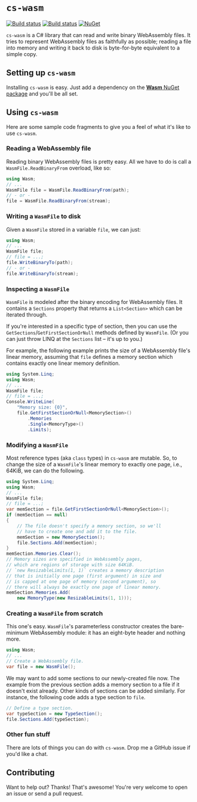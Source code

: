 # `cs-wasm`

[![Build status](https://travis-ci.org/jonathanvdc/cs-wasm.svg?branch=master)](https://travis-ci.org/jonathanvdc/cs-wasm)
[![Build status](https://ci.appveyor.com/api/projects/status/4lfpgydcssxvr56o?svg=true)](https://ci.appveyor.com/project/jonathanvdc/cs-wasm)
[![NuGet](https://img.shields.io/nuget/v/Wasm.svg)]()

`cs-wasm` is a C# library that can read and write binary WebAssembly files. It tries to represent WebAssembly files as faithfully as possible; reading a file into memory and writing it back to disk is byte-for-byte equivalent to a simple copy.

## Setting up `cs-wasm`

Installing `cs-wasm` is easy. Just add a dependency on the [**Wasm** NuGet package](https://www.nuget.org/packages/Wasm) and you'll be all set.

## Using `cs-wasm`

Here are some sample code fragments to give you a feel of what it's like to use `cs-wasm`.

### Reading a WebAssembly file

Reading binary WebAssembly files is pretty easy. All we have to do is call a `WasmFile.ReadBinaryFrom` overload, like so:

```cs
using Wasm;
// ...
WasmFile file = WasmFile.ReadBinaryFrom(path);
// - or -
file = WasmFile.ReadBinaryFrom(stream);
```

### Writing a `WasmFile` to disk

Given a `WasmFile` stored in a variable `file`, we can just:

```cs
using Wasm;
// ...
WasmFile file;
// file = ...;
file.WriteBinaryTo(path);
// - or -
file.WriteBinaryTo(stream);
```

### Inspecting a `WasmFile`

`WasmFile` is modeled after the binary encoding for WebAssembly files. It contains a `Sections` property that returns a `List<Section>` which can be iterated through.

If you're interested in a specific type of section, then you can use the `GetSections`/`GetFirstSectionOrNull` methods defined by `WasmFile`. (Or you can just throw LINQ at the `Sections` list &ndash; it's up to you.)

For example, the following example prints the size of a WebAssembly file's linear memory, assuming that `file` defines a memory section which contains exactly one linear memory definition.

```cs
using System.Linq;
using Wasm;
// ...
WasmFile file;
// file = ...;
Console.WriteLine(
    "Memory size: {0}",
    file.GetFirstSectionOrNull<MemorySection>()
        .Memories
        .Single<MemoryType>()
        .Limits);
```

### Modifying a `WasmFile`

Most reference types (aka `class` types) in `cs-wasm` are mutable. So, to change the size of a `WasmFile`'s linear memory to exactly one page, i.e., 64KiB, we can do the following.

```cs
using System.Linq;
using Wasm;
// ...
WasmFile file;
// file = ...;
var memSection = file.GetFirstSectionOrNull<MemorySection>();
if (memSection == null)
{
    // The file doesn't specify a memory section, so we'll
    // have to create one and add it to the file.
    memSection = new MemorySection();
    file.Sections.Add(memSection);
}
memSection.Memories.Clear();
// Memory sizes are specified in WebAssembly pages,
// which are regions of storage with size 64KiB.
// `new ResizableLimits(1, 1)` creates a memory description
// that is initially one page (first argument) in size and
// is capped at one page of memory (second argument), so
// there will always be exactly one page of linear memory.
memSection.Memories.Add(
    new MemoryType(new ResizableLimits(1, 1))); 
```

### Creating a `WasmFile` from scratch

This one's easy. `WasmFile`'s parameterless constructor creates the bare-minimum WebAssembly module: it has an eight-byte header and nothing more.

```cs
using Wasm;
// ...
// Create a WebAssembly file.
var file = new WasmFile();
```

We may want to add some sections to our newly-created file now. The example from the previous section adds a memory section to a file if it doesn't exist already. Other kinds of sections can be added similarly. For instance, the following code adds a type section to `file`.

```cs
// Define a type section.
var typeSection = new TypeSection();
file.Sections.Add(typeSection);
```

### Other fun stuff

There are lots of things you can do with `cs-wasm`. Drop me a GitHub issue if you'd like a chat.

## Contributing

Want to help out? Thanks! That's awesome! You're very welcome to open an issue or send a pull request.
